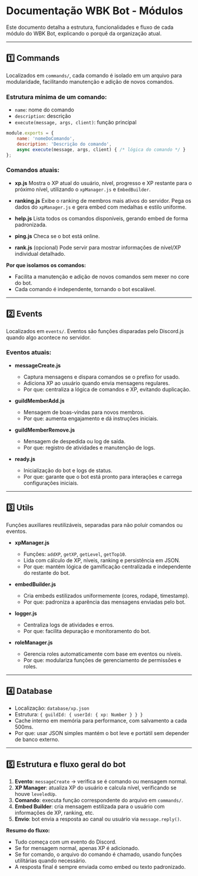 # Documentação WBK Bot - Módulos

Este documento detalha a estrutura, funcionalidades e fluxo de cada módulo do WBK Bot, explicando o porquê da organização atual.

---

## 1️⃣ Commands

Localizados em `commands/`, cada comando é isolado em um arquivo para modularidade, facilitando manutenção e adição de novos comandos.

### Estrutura mínima de um comando:

- `name`: nome do comando
- `description`: descrição
- `execute(message, args, client)`: função principal

```js
module.exports = {
    name: 'nomeDoComando',
    description: 'Descrição do comando',
    async execute(message, args, client) { /* lógica do comando */ }
};
```

### Comandos atuais:

* **xp.js**
  Mostra o XP atual do usuário, nível, progresso e XP restante para o próximo nível, utilizando o `xpManager.js` e `EmbedBuilder`.

* **ranking.js**
  Exibe o ranking de membros mais ativos do servidor. Pega os dados do `xpManager.js` e gera embed com medalhas e estilo uniforme.

* **help.js**
  Lista todos os comandos disponíveis, gerando embed de forma padronizada.

* **ping.js**
  Checa se o bot está online.

* **rank.js**
  (opcional) Pode servir para mostrar informações de nível/XP individual detalhado.

**Por que isolamos os comandos:**

* Facilita a manutenção e adição de novos comandos sem mexer no core do bot.
* Cada comando é independente, tornando o bot escalável.

---

## 2️⃣ Events

Localizados em `events/`. Eventos são funções disparadas pelo Discord.js quando algo acontece no servidor.

### Eventos atuais:

* **messageCreate.js**

  * Captura mensagens e dispara comandos se o prefixo for usado.
  * Adiciona XP ao usuário quando envia mensagens regulares.
  * Por que: centraliza a lógica de comandos e XP, evitando duplicação.

* **guildMemberAdd.js**

  * Mensagem de boas-vindas para novos membros.
  * Por que: aumenta engajamento e dá instruções iniciais.

* **guildMemberRemove.js**

  * Mensagem de despedida ou log de saída.
  * Por que: registro de atividades e manutenção de logs.

* **ready.js**

  * Inicialização do bot e logs de status.
  * Por que: garante que o bot está pronto para interações e carrega configurações iniciais.

---

## 3️⃣ Utils

Funções auxiliares reutilizáveis, separadas para não poluir comandos ou eventos.

* **xpManager.js**

  * Funções: `addXP`, `getXP`, `getLevel`, `getTop10`.
  * Lida com cálculo de XP, níveis, ranking e persistência em JSON.
  * Por que: mantém lógica de gamificação centralizada e independente do restante do bot.

* **embedBuilder.js**

  * Cria embeds estilizados uniformemente (cores, rodapé, timestamp).
  * Por que: padroniza a aparência das mensagens enviadas pelo bot.

* **logger.js**

  * Centraliza logs de atividades e erros.
  * Por que: facilita depuração e monitoramento do bot.

* **roleManager.js**

  * Gerencia roles automaticamente com base em eventos ou níveis.
  * Por que: modulariza funções de gerenciamento de permissões e roles.

---

## 4️⃣ Database

* Localização: `database/xp.json`
* Estrutura: `{ guildId: { userId: { xp: Number } } }`
* Cache interno em memória para performance, com salvamento a cada 500ms.
* Por que: usar JSON simples mantém o bot leve e portátil sem depender de banco externo.

---

## 5️⃣ Estrutura e fluxo geral do bot

1. **Evento**: `messageCreate` → verifica se é comando ou mensagem normal.
2. **XP Manager**: atualiza XP do usuário e calcula nível, verificando se houve `leveledUp`.
3. **Comando**: executa função correspondente do arquivo em `commands/`.
4. **Embed Builder**: cria mensagem estilizada para o usuário com informações de XP, ranking, etc.
5. **Envio**: bot envia a resposta ao canal ou usuário via `message.reply()`.

**Resumo do fluxo:**

* Tudo começa com um evento do Discord.
* Se for mensagem normal, apenas XP é adicionado.
* Se for comando, o arquivo do comando é chamado, usando funções utilitárias quando necessário.
* A resposta final é sempre enviada como embed ou texto padronizado.
